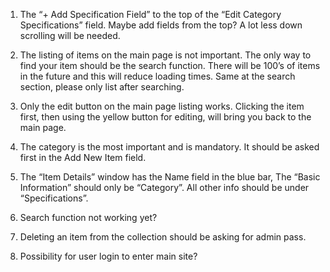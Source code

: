 1) The “+ Add Specification Field” to the top of the “Edit Category Specifications” field. Maybe add fields from the top? A lot less down scrolling will be needed.

2) The listing of items on the main page is not important. The only way to find your item should be the search function. There will be 100’s of items in the future and this will reduce loading times. Same at the search section, please only list after searching.

3) Only the edit button on the main page listing works. Clicking the item first, then using the yellow button for editing, will bring you back to the main page.

4) The category is the most important and is mandatory. It should be asked first in the Add New Item field.

5) The “Item Details” window has the Name field in the blue bar, The “Basic Information” should only be “Category”. All other info should be under “Specifications”.

6) Search function not working yet?

7) Deleting an item from the collection should be asking for admin pass.

8) Possibility for user login to enter main site?